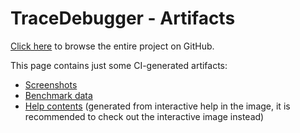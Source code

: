 # TraceDebugger - Artifacts

[Click here](https://github.com/hpi-swa-lab/squeak-tracedebugger) to browse the entire project on GitHub.

This page contains just some CI-generated artifacts:

- [Screenshots](https://github.com/hpi-swa-lab/squeak-tracedebugger/tree/gh-pages/screenshots)
- [Benchmark data](./dev/bench)
- [Help contents](./help) (generated from interactive help in the image, it is recommended to check out the interactive image instead)
